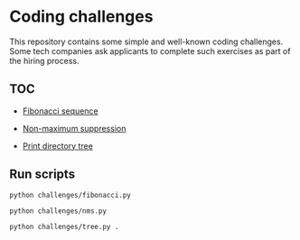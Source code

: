 # Coding challenges

This repository contains some simple and well-known coding challenges.
Some tech companies ask applicants to complete such exercises as part of the hiring process.

## TOC

- [Fibonacci sequence](challenges/fibonacci.py)

- [Non-maximum suppression](challenges/nms.py)

- [Print directory tree](challenges/tree.py)

## Run scripts

```
python challenges/fibonacci.py
```

```
python challenges/nms.py
```

```
python challenges/tree.py .
```


